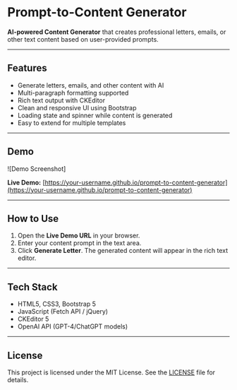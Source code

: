# Prompt-to-Content Generator

**AI-powered Content Generator** that creates professional letters, emails, or other text content based on user-provided prompts.

---

## Features

- Generate letters, emails, and other content with AI
- Multi-paragraph formatting supported
- Rich text output with CKEditor
- Clean and responsive UI using Bootstrap
- Loading state and spinner while content is generated
- Easy to extend for multiple templates

---

## Demo

![Demo Screenshot]


**Live Demo:** [https://your-username.github.io/prompt-to-content-generator](https://your-username.github.io/prompt-to-content-generator)

---

## How to Use

1. Open the **Live Demo URL** in your browser.  
2. Enter your content prompt in the text area.  
3. Click **Generate Letter**. The generated content will appear in the rich text editor.

---



## Tech Stack

- HTML5, CSS3, Bootstrap 5
- JavaScript (Fetch API / jQuery)
- CKEditor 5
- OpenAI API (GPT-4/ChatGPT models)

---

## License

This project is licensed under the MIT License. See the [LICENSE](LICENSE) file for details.
